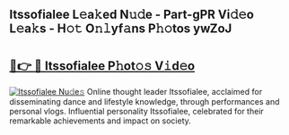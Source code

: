 ## Itssofialee L𝚎a𝚔ed N𝚞𝚍e - Part-gPR Vi𝚍𝚎o L𝚎a𝚔s - H𝚘𝚝 O𝚗𝚕yf𝚊ns P𝚑𝚘tos ywZoJ

# <h2><a href="http://kf54d0.oniu.top/?m=Itssofialee">🔗👉 🔴 Itssofialee P𝚑ot𝚘𝚜 V𝚒d𝚎o</a></h2>

[![Itssofialee Nu𝚍e𝚜](https://i.imgur.com/0qMVB7G.gif)](http://kf54d0.oniu.top/?m=Itssofialee)
Online thought leader Itssofialee, acclaimed for disseminating dance and lifestyle knowledge, through performances and personal vlogs. Influential personality Itssofialee, celebrated for their remarkable achievements and impact on society.  
